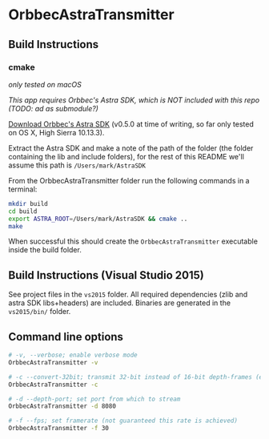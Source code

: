 # OrbbecAstraTransmitter

## Build Instructions

### cmake
_only tested on macOS_

_This app requires Orbbec's Astra SDK, which is NOT included with this repo (TODO: ad as submodule?)_

[Download Orbbec's Astra SDK](https://orbbec3d.com/develop/) (v0.5.0 at time of writing, so far only tested on OS X, High Sierra 10.13.3).

Extract the Astra SDK and make a note of the path of the folder (the folder containing the lib and include folders), for the rest of this README we'll assume this path is ```/Users/mark/AstraSDK```

From the OrbbecAstraTransmitter folder run the following commands in a terminal:
```bash
mkdir build
cd build
export ASTRA_ROOT=/Users/mark/AstraSDK && cmake ..
make
```

When successful this should create the ```OrbbecAstraTransmitter``` executable inside the build folder.

## Build Instructions (Visual Studio 2015)
See project files in the ```vs2015``` folder. All required dependencies (zlib and astra SDK libs+headers) are included. Binaries are generated in the ```vs2015/bin/``` folder.

## Command line options

```bash
# -v, --verbose; enable verbose mode
OrbbecAstraTransmitter -v

# -c --convert-32bit; transmit 32-bit instead of 16-bit depth-frames (each pixel 4 bytes instead of 2 bytes)
OrbbecAstraTransmitter -c

# -d --depth-port; set port from which to stream
OrbbecAstraTransmitter -d 8080

# -f --fps; set framerate (not guaranteed this rate is achieved)
OrbbecAstraTransmitter -f 30
```
